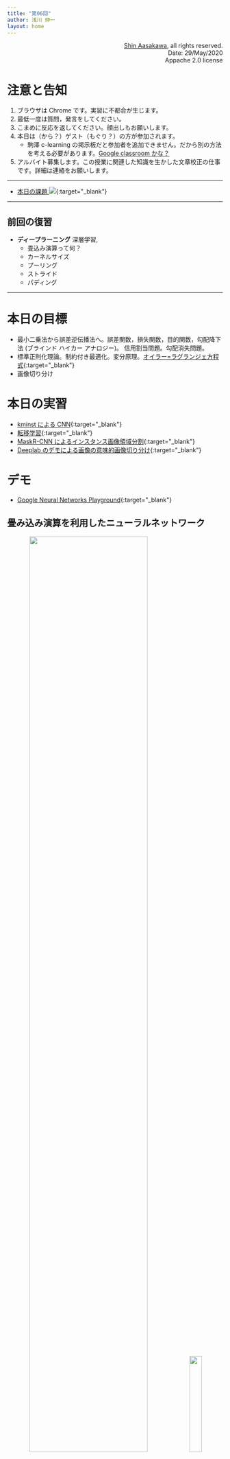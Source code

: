 ```yaml
---
title: "第06回"
author: 浅川 伸一
layout: home
---
```


<!--
# [ディープラーニングの心理学的解釈 (心理学特講IIIA)](https://komazawa-deep-learning.github.io/)
-->

<div align='right'>
<a href='mailto:educ0233@komazawa-u.ac.jp'>Shin Aasakawa</a>, all rights reserved.<br>
Date: 29/May/2020<br/>
Appache 2.0 license<br/>
</div>

# 注意と告知
1. ブラウザは Chrome です。実習に不都合が生じます。
2. 最低一度は質問，発言をしてください。
3. こまめに反応を返してください。顔出しもお願いします。
4. 本日は（から？）ゲスト（もぐり？）の方が参加されます。
	- 駒澤 c-learning の掲示板だと参加者を追加できません。だから別の方法を考える必要があります。[Google classroom かな？](https://edu.google.com/products/classroom/)
5. アルバイト募集します。この授業に関連した知識を生かした文章校正の仕事です。詳細は連絡をお願いします。

---
- [本日の課題 <img src="https://raw.githubusercontent.com/komazawa-deep-learning/komazawa-deep-learning.github.io/4c5e1c665109926508b3fa505914b60b7237bf62/assets/colab_icon.svg">](https://github.com/komazawa-deep-learning/komazawa-deep-learning.github.io/blob/master/notebooks/2020_0529komazawa_homework.ipynb){:target="_blank"}

---


## 前回の復習

- **ディープラーニング** 深層学習, <!--deep learning とは **信用割当問題** credit assignment problem を回避するために **畳込み** convolution 演算(処理)を用いて多層にしたニューラルネットワークのこと-->
	- 畳込み演算って何？
	- カーネルサイズ
	- プーリング
	- ストライド
	- パディング
<!-- ハイパーパラメータとしてのカーネル(特徴)サイズ，ストライド，パディング
\[
\left[\text{畳込み}\left(\ge1\right) \rightarrow \text{プーリング}\left(\ge0\right)\right]
\times \left(\ge1\right)\rightarrow\text{全結合層}\left(\ge1\right)
\]
-->

---

# 本日の目標
- 最小二乗法から誤差逆伝播法へ。誤差関数，損失関数，目的関数，勾配降下法 (ブラインド ハイカー アナロジー)。 信用割当問題。勾配消失問題。
- 標準正則化理論。制約付き最適化。変分原理。[オイラー=ラグランジェ方程式](https://ja.wikipedia.org/wiki/%E3%82%AA%E3%82%A4%E3%83%A9%E3%83%BC%EF%BC%9D%E3%83%A9%E3%82%B0%E3%83%A9%E3%83%B3%E3%82%B8%E3%83%A5%E6%96%B9%E7%A8%8B%E5%BC%8F){:target="_blank"} 
- 画像切り分け

<!--- 画像切り分け
- ニューラルネットワーク，機械学習の分野で頻繁に用いられている性能向上のための技法を紹介
- この授業の目標は深層学習の心理学的な意味付けを考えることであるので，紹介する上記の技法は無関係のように思われる
- だがそうではないことを理解することが目的
-->

# 本日の実習

- [kminst による CNN](https://github.com/ShinAsakawa/2019komazawa/blob/master/notebooks/2019keras_kmnist_demo.ipynb){:target="_blank"}
- [転移学習](https://github.com/komazawa-deep-learning/komazawa-deep-learning.github.io/blob/master/notebooks/2020_0529transfer_learning.ipynb){:target="_blank"}
- [MaskR-CNN によるインスタンス画像領域分割](https://github.com/komazawa-deep-learning/komazawa-deep-learning.github.io/blob/master/notebooks/2020_0529Mask_R_CNN_Image_Segmentation.ipynb){:target="_blank"}
- [Deeplab のデモによる画像の意味的画像切り分け](https://github.com/komazawa-deep-learning/komazawa-deep-learning.github.io/blob/master/notebooks/2020_0529Semantic_segmantation_DeepLab_Demo.ipynb){:target="_blank"}


# デモ

- [Google Neural Networks Playground](https://playground.tensorflow.org/){:target="_blank"}

<!--
- [Scavenger hunt](https://emojiscavengerhunt.withgoogle.com/){target="_blank"}
- [https://teachablemachine.withgoogle.com/](https://teachablemachine.withgoogle.com/){target="_blank"}
- [姿勢推定デモ](https://storage.googleapis.com/tfjs-models/demos/posenet/camera.html){target="_blank"}
- [Style-based GAN](https://youtu.be/kSLJriaOumA)
- [foodly による唐揚げもりつけロボット](https://rt-net.jp/service/foodly/), [YouTube](https://youtu.be/KiT_DrDjdDE)
-->

## 畳み込み演算を利用したニューラルネットワーク

<div align="center">
<!--<img src='https://komazawa-deep-learning.github.io/assets/2012AlexNet.svg" style="width:94%">-->
<img src="https://komazawa-deep-learning.github.io/assets/Neocognitron.svg" style="width:74%">
<img src="https://komazawa-deep-learning.github.io/assets/Fukushima.jpeg" style="width:24%"><br>
ネオコグニトロンの概略図(Fukushima, 1979)<br>
</div>


## LeNet5 (LeCun, 1998)
<center>
<img src="https://komazawa-deep-learning.github.io/assets/1998LeCun_Fig2_CNN.svg" style='width:94%'><br>
LeCun (1998) より
</center>

## AlexNet (Krizensky, et al., 2012)

<center>
<img src="https://komazawa-deep-learning.github.io/assets/2012AlexNet.svg" style="width:94%"><br/>
Krzensky et al (2012) より
</center>

## GooLeNet (Inception) (Szegedy et. al, 2014)

<center>
<img src="https://komazawa-deep-learning.github.io/assets/2014Szegedy_GoogLeNet.svg" style='width:99%'><br/>
</center>

<!-- <center>
<img src='https://komazawa-deep-learning.github.io/assets/2013Uijings_Selective_Search_Fig1.svg' style='width:94%'><br>
空間ピラミッド (2015) より
</center>



<div align="center" style="width:94%">
	<img src="https://komazawa-deep-learning.github.io/assetsdmoulin_gif/full_padding_no_strides.gif" style="width:33%">
	<img src="https://komazawa-deep-learning.github.io/assetsdmoulin_gif/same_padding_no_strides_transposed.gif" style="width:33%"><br/>
	<div align="left" style="width:66%">
		左:入力層 5x5青，出力層緑，カーネルサイズ3x3, フルパディング，ストライド=1.
		右:入力層 5x5青，出力層緑，カーネルサイズ3x3, フルパディング，ストライド=1. トランスポーズド畳み込み
	</div>
	<img src="https://komazawa-deep-learning.github.io/assetsdmoulin_gif/numerical_max_pooling.gif" style="width:33%">
	<img src="https://komazawa-deep-learning.github.io/assetsdmoulin_gif/numerical_average_pooling.gif" style="width:33%"><br/>
	<div align="left" style="width:66%">
		左: 最大値プーリング。
		右: 平均値プーリング
	</div>
	<div align="left" style="width:66%">
		Dmoulin and Visin (2020) より
	</div>
	<img src="https://komazawa-deep-learning.github.io/assetsdmoulin_gif/padding_strides.gif" style="width:33%">
	<img src="https://komazawa-deep-learning.github.io/assetsdmoulin_gif/padding_strides_odd.gif" style="width:33%">
	<img src="https://komazawa-deep-learning.github.io/assetsdmoulin_gif/padding_strides_odd_transposed.gif" style="width:33%"><br/>
	<div align="left" style="width:66%">
		左: padding_strides, 中:padding_strides_odd, 右:padding_stride_transposed
	</div>
	<img src="https://komazawa-deep-learning.github.io/assetsdmoulin_gif/same_padding_no_strides.gif" style="width:33%">
	<img src="https://komazawa-deep-learning.github.io/assetsdmoulin_gif/same_padding_no_strides_transposed.gif" style="width:33%">
    <div align="left" style="width:66%">
	 右:same_padding_no_strides, 左: same_padding_no_strides_transposed
	</div>
	<img src="https://komazawa-deep-learning.github.io/assetsdmoulin_gif/arbitrary_padding_no_strides.gif" style="width:33%">
	<img src="https://komazawa-deep-learning.github.io/assetsdmoulin_gif/arbitrary_padding_no_strides_transposed.gif" style="width:33%">
    <div align="left" style="width:66%">
	 右:arbitrary padding no strides, 左: artibtrary padding no stride transposed
	</div>
</div>
-->


### イメージネットコンテスト，アレックスネットの出力にみる問題点

<div align="center" style="width:89%">
	<img src="https://komazawa-deep-learning.github.io/assets/2012AlexNetResult0.svg" style="width:33%">
	<img src="https://komazawa-deep-learning.github.io/assets/2012AlexNetResult.svg" style="width:33%">
	<div align="left" style="width:66%">
	アレックスネットの結果: 画像のすぐ下の英単語は正解ラベルを表す。Krizensky et. al (2012) Fig. 4 より。
	ピンク色は正解ラベルの確率を表す。ブルーは不正解ラベル判断確率を表している。
	チェリーが正解であるが，画像を見る限り，第一回答候補のダルマチアンを正解だと考えても問題は無いと考えられる。
</div>
</div>

### 画像切り出し

1. 物体位置
3. 物体認識 object recognition
2. 意味的切り出し semantic segmentation
4. 対象切り出し instance segmentation
5. 特徴点抽出 keypoint
6. パノプティック切り出し

<div align="center">
	<img src="https://komazawa-deep-learning.github.io/assets/2017DangHa_History_Of_Object_Recognition_ja.svg" style="width:99%"><br/>
	Dang and Ha (2017) より
</div>


# 転移学習

<div align="center" style="width:99%">
<img src="https://komazawa-deep-learning.github.io/assets/2017Li_Deeper_Broader_fig1ja.svg" style="width:84%"><br/>
</div>

<!---
- [活性化関数](../activation_functions/)
-->

<!-- 
<div align="center">
<img src='https://komazawa-deep-learning.github.io/assets2019Inception_screenshot.png' style='width:84%'><br>
<div align="left"  style="width:69%">
映画インセプションのスクリーンショット。
 
[Netflix](https://www.netflix.com/watch/70131314?trackId=14170286&tctx=3%2C0%2C9a10a321-9c1f-4396-b5df-00b5b84e6917-23965358%2C3d0e40f0-b286-48eb-afb3-2c7c501c86fc_86910893X3XX1558568676167%2C3d0e40f0-b286-48eb-afb3-2c7c501c86fc_ROOT){target="_blank"} <br/>
<https://www.netflix.com/watch/70131314?trackId=14170286&tctx=3%2C0%2C9a10a321-9c1f-4396-b5df-00b5b84e6917-23965358%2C3d0e40f0-b286-48eb-afb3-2c7c501c86fc_86910893X3XX1558568676167%2C3d0e40f0-b286-48eb-afb3-2c7c501c86fc_ROOT><br/>

『インセプション』（原題: Inception）は、クリストファー・ノーラン監督・脚本・製作による2010年のアメリカのSFアクション映画。第83回アカデミー賞では作品賞、脚本賞、撮影賞、視覚効果賞、美術賞、作曲賞、音響編集賞、録音賞の8部門にノミネートされ、撮影賞、視覚効果賞、音響編集賞、録音賞を受賞した。全米脚本家組合賞ではオリジナル脚本賞を受賞した。
[日本語ウィキペデイアより](https://ja.wikipedia.org/wiki/%E3%82%A4%E3%83%B3%E3%82%BB%E3%83%97%E3%82%B7%E3%83%A7%E3%83%B3){target="_blank"}

</div>
</div>

<div align="center" style="width:94%">
	<img src='https://komazawa-deep-learning.github.io/assetsInception3.svg' style="width:94%"></br>
	<img src='https://komazawa-deep-learning.github.io/assets2015GoogLeNet_Inception.svg' style="width:74%"></br>
	<div align="left">
Inception モジュール
</div>
</div>
 -->

<!-- 
</center>
<center>
<img src='https://komazawa-deep-learning.github.io/assets2014Cadieu_Fig3.svg' style='width:74%'>
</center>
-->

# 標準正則化理論と条件付き最適化

<div align="center" style="width:94%">
	<img src="https://komazawa-deep-learning.github.io/assets/1985Poggio_2.svg" style="width:98%">
</div>


データ $y$ から $z$ を見つけ出す不良設定問題の正則化
$$
Az = y
$$
では，正則化項 $\left\|\cdot\right\|$ の選択と汎関数の安定化項 $\left\|Pz\right\|$ が必要となる。
標準正則化理論においては，$A$ は線形演算子，ノルムは 2 次，$P$ は線形である。
2 種類の方法が適用可能である。
すなわち 
1. $\left\|Az-y\right\|\leqslant\epsilon$ を満たし，次式を最小化する $z$ を探す
$$
\left\|Pz\right\|^2
$$

2. 次式を最小化する $z$ を探す
$$
\left\|Az-y\right\|+\lambda\left\|Pz\right\|^2,
$$
ここで $\lambda$ はいわゆる正則化パラメータである。

最初の方法は，十分にデータを近似し，かつ，「基準」$\left\|Pz\right\|$ を最小化するという意味で「正則」な $z$ を探す方法である。
二番目の方法は，$\lambda$ が正則化の程度と解のデータへの近似とをコントロールする。
標準正則化理論は，最良の $\lambda$ を決定する手法を提供する。
標準正則化の手法は，上式に制約を導入することで変分原理の問題としている。
最小化するコストは物理的制約条件を満たす良い解を反映している。
すなわち，データへの近似もよく，かつ，正則化項 $\left\|Pz\right\|^2$ も小さいことを意味する。
$P$ は問題の物理的制約を表しており，2 次の変分原理であり，解空間内での唯一解が存在する。
標準正則化手法は，不良設定問題に対して注意深い分析が必要であることを注記しておく。
ノルム $\left\|\cdot\right\|$，正則化関数 $\left\|Pz\right\|$, および，汎関数空間の選択は数学的性質と，物理的説得性を有する必要がある。
これらにより，正しい正則化の詳細条件が定まる。

変分原理は物理学，経済学，工学，で幅広く用いられている。例えば物理学における基本法則は変分原理を用いて，
エネルギーやラグランジェ関数を用いて簡潔に表現されている。

<!--
- [上を訳してみました。github.io だと数式が表示されない場合があるため colab にしています](https://github.com/komazawa-deep-learning/komazawa-deep-learning.github.io/blob/master/notebooks/2020_0529Poggios_standard_regularization_translation.ipynb){:target="_blank"}
-->

<div align="center" style="width:94%">
<img src="https://komazawa-deep-learning.github.io/assets/1985Poggio_1.svg" style="width:44%">
<img src="https://komazawa-deep-learning.github.io/assets/1985Poggio_3math.svg" style="width:44%">
<!-- <div align="left" sytle="width:49%">
1. Edge detection
1. Spatio-temporal interpolation and approximation
1. Computation of optical flow
1. Computation of lightness and albedo
1. Shape from contours
1. Shape from texture
1. Shape from shading
1. Binocular stereo matching
1. Structure from motion
1. Structure from stereo
1. Surface reconstruction
1. Computation of surface colour
</div>
-->
</div>

<!--
The regularization of the ill-posed problem of finding $z$ from
the 'data' $y$

\begin{equation}
Az=y \;\;\;\;\;\;\;\;\;\;(1)
\end{equation}

requires the choice of norms $||\cdot||$ and of a stabilizing functional
$|Pz|$.  In standard regularization theory, $A$ is a linear operator, the
norms are quadratic and $P$ is linear.  Two methods that can be applied
are: (1) among $z$ that satisfy $|Az-y|<\epsilon$ find $z$ that minimizes
$\epsilon$ depends on the estimated measurement errors and is zero if the
data are noiseless

\begin{equation}
|Pz|^{2} \;\;\;\;\;\;\;\;\;\;(2)
\end{equation}

p(2) find $z$ minimizes

\begin{equation}
|Az-y|^2+\lambda|Pz|^2 \;\;\;\;\;\;\;\;\;\;(3)
\end{equation}

where $\lambda$ is a so-call regualarization parameter.

- Bridging the Gaps Between Residual Learning, Recurrent Neural Networks and Visual Cortex by Qianli Liao and Tomaso Poggio は注目すべき？ 
- ResNet の解釈

- Hinton, Deep Learning, (Rumelhart backprop also) は Sutton の Bitter lesson の具現化である。end-to-end 一気通貫学習は，特徴抽出(特徴分析)，表現学習(内部表象)，分類器(意思決定)を含む。
-->

<!--
Roe et. al (1992) Visual Projections Routed to the Auditory Pathway in Ferrets: Receptive Fields of Visual Neurons in Primary Auditory Cortex
-->

<!-- How does cortex that normally processes inputs from one sensory
modality respond when provided with input from a different modality? We
have addressed such a question with an experimental preparation in which
retinal input is routed to the auditory pathway in ferrets. Following
neonatal surgical manipulations, a specific population of retinal ganglion
cells is induced to innervate the auditory thalamus and provides visual
input to cells in auditory cortex (Sur et al., 1988).  We have now examined
in detail the visual response properties of single cells in primary
auditory cortex (A 1) of these rewired animals and compared the responses
to those in primary visual cortex (V1) of normal animals. Cells in A 1 of
rewired animals differed from cells in normal V1: they exhibited larger
receptive field sizes and poorer visual responsivity, and responded with
longer latencies to electrical stimulation of their inputs. However,
striking similarities were also found. Like cells in normal V1, A 1 cells
in rewired animals exhibited orientation and direction selectivity and had
simple and complex receptive field organizations. Furthermore, the degree
of orientation and directional selectivity as well as the proportions of
simple, complex, and nonoriented cells found in A1 and V1 were very
similar. These results have significant implications for possible
commonalities in intracortical processing circuits between sensory
cortices, and for the role of inputs in specifying intracortical circuitry.

あるモダリティからの入力を通常処理する皮質は、異なるモダリティからの入力を与えられたときにどのように反応するのだろうか？網膜入力が西洋イタチ，フェレットの聴覚経路にルーティングされる実験でそのような状況を作り出した。新生児外科手術に続いて、網膜神経節細胞の特定の集団が聴覚視床を神経支配するように誘導し、聴覚皮質の細胞に視覚的な入力を提供した（Sur et al 1988）。
今回、これらの再配線された動物の一次聴覚皮質（A1）における単細胞の視覚反応特性を詳細に調べ、正常な動物の一次視覚皮質（V1）におけるそれらとの反応を比較した。
再配線された動物の A1 細胞は、正常な V1 細胞とは異なっていた：それらはより大きい受容野の大きさと劣った視覚的反応性を示し、入力電気刺激に対してより長い潜時で反応した。
だが、驚くほどの類似点も見つかった。正常な V1 の細胞と同様、再配線された動物の A1 細胞は、方向選択性と方位選択性を示し、単純型，複雑型の受容野組織を有していた。
さらに、方位選択性および方向選択性、ならびに A1および V1 に見られる単純、複雑、および無配向のセルの割合は非常に類似していた。
これらの結果は、皮質内処理回路における知覚皮質間の可能な共通性、および皮質内回路の指定における入力の役割に対して重要な意味を持つ。
-->

<!--
- Metin and Frost (1988) Visual responses of neurons in somatosensory cortex of hamsters with experimentally induced retinal projections to somatosensory thalamus
-->

<!--
These experiments investigate the capacity of thalamic and cortical
structures in a sensory system to proces..  information of a modality
normally associated with another system. Retinal ganglion ceUs in newborn
Syrian hamsters were made to project permanently to the main thalamic
somatosensory (ventrobasal) nucleus. When the animals were adults, single
unit recordings were made in the somatosensory cortices, the principal
targets of the ventrobasal nucleus. The somatosensory neurons responded to
visual stimulation of distinct receptive fields, and their response
properties resembled, in several characteristic features, those of normal
visual cortical neurons. In the visual cortex of normal animals and the
somatosensory cortex of operated animals, the same functional categories of
neurons occurred in similar proportions, and the neurons' selectivity for
the orientation or direction of movement of visual stimuli was
comparable. These results suggest that thalamic nuclei or cortical areas at
corresponding levels in the visual and somatosensory pathways perform
similar transformations on their inputs.

実験で視床と皮質の能力を調べた。モダリティの情報を処理するための感覚システムの構造
通常は他のシステムと関連付けられています。
新生児シリアンハムスターの網膜神経節細胞は、主に視床の体性感覚（腹側基底核）核に永久的に突出するように作られた。
動物が成体のときは、腹側基底核の主な標的である体性感覚皮質において単一単位の記録が行われた。
体性感覚ニューロンは、異なる受容野の視覚刺激に応答し、そしてそれらの応答特性は、いくつかの特徴的な特徴において、正常な視覚皮質ニューロンのそれらに似ていた。
正常な動物の視覚皮質および手術された動物の体性感覚皮質において、同じ機能範疇のニューロンが同様の割合で生じ、そしてニューロンの選択性は
視覚刺激の運動の方向または方向は
同程度の。
これらの結果は、視経路および体性感覚経路における対応するレベルの視床核または皮質領域がそれらの入力に対して同様の変換を実行することを示唆している。
-->
